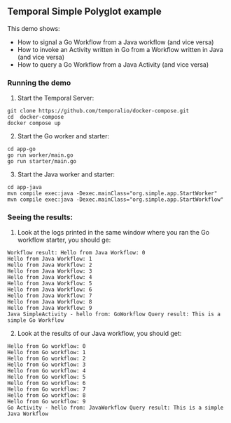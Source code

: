 ## Temporal Simple Polyglot example

This demo shows:
* How to signal a Go Workflow from a Java workflow (and vice versa)
* How to invoke an Activity written in Go from a Workflow written in Java (and vice versa)
* How to query a Go Workflow from a Java Activity (and vice versa)

### Running the demo

1) Start the Temporal Server:
```shell script
git clone https://github.com/temporalio/docker-compose.git
cd  docker-compose
docker compose up
```

2) Start the Go worker and starter:
```shell script
cd app-go
go run worker/main.go
go run starter/main.go
```

3) Start the Java worker and starter:
```shell script
cd app-java
mvn compile exec:java -Dexec.mainClass="org.simple.app.StartWorker"
mvn compile exec:java -Dexec.mainClass="org.simple.app.StartWorkflow"
```

### Seeing the results:
1) Look at the logs printed in the same window where you ran the Go workflow starter, you should ge:

```shell script
Workflow result: Hello from Java Workflow: 0
Hello from Java Workflow: 1
Hello from Java Workflow: 2
Hello from Java Workflow: 3
Hello from Java Workflow: 4
Hello from Java Workflow: 5
Hello from Java Workflow: 6
Hello from Java Workflow: 7
Hello from Java Workflow: 8
Hello from Java Workflow: 9
Java SimpleActivity - hello from: GoWorkflow Query result: This is a simple Go Workflow
```

2) Look at the results of our Java workflow, you should get:
```shell script
Hello from Go workflow: 0
Hello from Go workflow: 1
Hello from Go workflow: 2
Hello from Go workflow: 3
Hello from Go workflow: 4
Hello from Go workflow: 5
Hello from Go workflow: 6
Hello from Go workflow: 7
Hello from Go workflow: 8
Hello from Go workflow: 9
Go Activity - hello from: JavaWorkflow Query result: This is a simple Java Workflow
```
